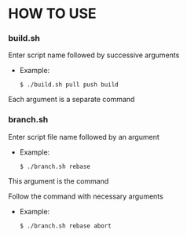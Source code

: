 # HOW TO USE

### build.sh

Enter script name followed by successive arguments
- Example:
    ```
    $ ./build.sh pull push build
    ```

Each argument is a separate command


### branch.sh

Enter script file name followed by an argument
- Example:
    ```
    $ ./branch.sh rebase
    ```
This argument is the command

Follow the command with necessary arguments
- Example:
    ```
    $ ./branch.sh rebase abort
    ```